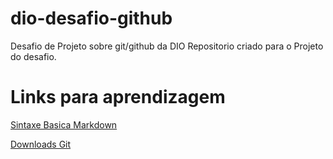 # dio-desafio-github
Desafio de Projeto sobre git/github da DIO
Repositorio criado para o Projeto do desafio.
# Links para aprendizagem
[Sintaxe Basica Markdown](https://www.markdownguide.org/getting-started/)

[Downloads Git](https://git-scm.com/downloads)


